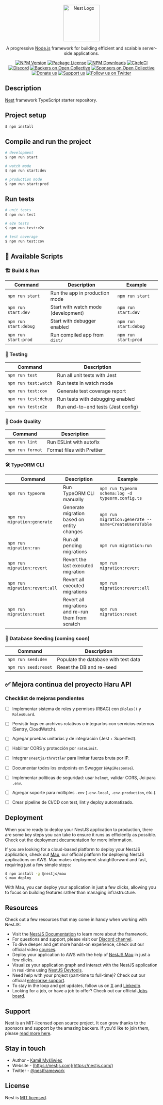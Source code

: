 <p align="center">
  <a href="http://nestjs.com/" target="blank"><img src="https://nestjs.com/img/logo-small.svg" width="120" alt="Nest Logo" /></a>
</p>

[circleci-image]: https://img.shields.io/circleci/build/github/nestjs/nest/master?token=abc123def456
[circleci-url]: https://circleci.com/gh/nestjs/nest

  <p align="center">A progressive <a href="http://nodejs.org" target="_blank">Node.js</a> framework for building efficient and scalable server-side applications.</p>
    <p align="center">
<a href="https://www.npmjs.com/~nestjscore" target="_blank"><img src="https://img.shields.io/npm/v/@nestjs/core.svg" alt="NPM Version" /></a>
<a href="https://www.npmjs.com/~nestjscore" target="_blank"><img src="https://img.shields.io/npm/l/@nestjs/core.svg" alt="Package License" /></a>
<a href="https://www.npmjs.com/~nestjscore" target="_blank"><img src="https://img.shields.io/npm/dm/@nestjs/common.svg" alt="NPM Downloads" /></a>
<a href="https://circleci.com/gh/nestjs/nest" target="_blank"><img src="https://img.shields.io/circleci/build/github/nestjs/nest/master" alt="CircleCI" /></a>
<a href="https://discord.gg/G7Qnnhy" target="_blank"><img src="https://img.shields.io/badge/discord-online-brightgreen.svg" alt="Discord"/></a>
<a href="https://opencollective.com/nest#backer" target="_blank"><img src="https://opencollective.com/nest/backers/badge.svg" alt="Backers on Open Collective" /></a>
<a href="https://opencollective.com/nest#sponsor" target="_blank"><img src="https://opencollective.com/nest/sponsors/badge.svg" alt="Sponsors on Open Collective" /></a>
  <a href="https://paypal.me/kamilmysliwiec" target="_blank"><img src="https://img.shields.io/badge/Donate-PayPal-ff3f59.svg" alt="Donate us"/></a>
    <a href="https://opencollective.com/nest#sponsor"  target="_blank"><img src="https://img.shields.io/badge/Support%20us-Open%20Collective-41B883.svg" alt="Support us"></a>
  <a href="https://twitter.com/nestframework" target="_blank"><img src="https://img.shields.io/twitter/follow/nestframework.svg?style=social&label=Follow" alt="Follow us on Twitter"></a>
</p>
  <!--[![Backers on Open Collective](https://opencollective.com/nest/backers/badge.svg)](https://opencollective.com/nest#backer)
  [![Sponsors on Open Collective](https://opencollective.com/nest/sponsors/badge.svg)](https://opencollective.com/nest#sponsor)-->

## Description

[Nest](https://github.com/nestjs/nest) framework TypeScript starter repository.

## Project setup

```bash
$ npm install
```

## Compile and run the project

```bash
# development
$ npm run start

# watch mode
$ npm run start:dev

# production mode
$ npm run start:prod
```

## Run tests

```bash
# unit tests
$ npm run test

# e2e tests
$ npm run test:e2e

# test coverage
$ npm run test:cov
```

## 📜 Available Scripts

### 🏗️ Build & Run

| Command               | Description                          | Example                        |
|----------------------|--------------------------------------|--------------------------------|
| `npm run start`      | Run the app in production mode       | `npm run start`               |
| `npm run start:dev`  | Start with watch mode (development)  | `npm run start:dev`           |
| `npm run start:debug`| Start with debugger enabled          | `npm run start:debug`         |
| `npm run start:prod` | Run compiled app from `dist/`        | `npm run start:prod`          |

### 🧪 Testing

| Command              | Description                          |
|---------------------|--------------------------------------|
| `npm run test`       | Run all unit tests with Jest         |
| `npm run test:watch` | Run tests in watch mode              |
| `npm run test:cov`   | Generate test coverage report        |
| `npm run test:debug` | Run tests with debugging enabled     |
| `npm run test:e2e`   | Run end-to-end tests (Jest config)   |

### 🧹 Code Quality

| Command               | Description                             |
|----------------------|-----------------------------------------|
| `npm run lint`        | Run ESLint with autofix                 |
| `npm run format`      | Format files with Prettier              |

### 🛠️ TypeORM CLI

| Command                               | Description                                           | Example                                                                 |
|--------------------------------------|-------------------------------------------------------|-------------------------------------------------------------------------|
| `npm run typeorm`                    | Run TypeORM CLI manually                             | `npm run typeorm schema:log -d typeorm.config.ts`                       |
| `npm run migration:generate`         | Generate migration based on entity changes           | `npm run migration:generate --name=CreateUsersTable`                   |
| `npm run migration:run`              | Run all pending migrations                           | `npm run migration:run`                                                |
| `npm run migration:revert`           | Revert the last executed migration                   | `npm run migration:revert`                                             |
| `npm run migration:revert:all`       | Revert all executed migrations                       | `npm run migration:revert:all`                                         |
| `npm run migration:reset`            | Revert all migrations and re-run them from scratch   | `npm run migration:reset`                                              |

### 🌱 Database Seeding (coming soon)

| Command                 | Description                          |
|------------------------|--------------------------------------|
| `npm run seed:dev`     | Populate the database with test data |
| `npm run seed:reset`   | Reset the DB and re-seed             |


## ✅ Mejora continua del proyecto Haru API

### Checklist de mejoras pendientes

- [ ] Implementar sistema de roles y permisos (RBAC) con `@Roles()` y `RolesGuard`.
- [ ] Persistir logs en archivos rotativos o integrarlos con servicios externos (Sentry, CloudWatch).
- [ ] Agregar pruebas unitarias y de integración (Jest + Supertest).
- [ ] Habilitar CORS y protección por `rateLimit`.
- [ ] Integrar `@nestjs/throttler` para limitar fuerza bruta por IP.
- [ ] Documentar todos los endpoints en Swagger (`@ApiResponse`).
- [ ] Implementar políticas de seguridad: usar `helmet`, validar CORS, Joi para `.env`.
- [ ] Agregar soporte para múltiples `.env` (`.env.local`, `.env.production`, etc.).
- [ ] Crear pipeline de CI/CD con test, lint y deploy automatizado.


## Deployment

When you're ready to deploy your NestJS application to production, there are some key steps you can take to ensure it runs as efficiently as possible. Check out the [deployment documentation](https://docs.nestjs.com/deployment) for more information.

If you are looking for a cloud-based platform to deploy your NestJS application, check out [Mau](https://mau.nestjs.com), our official platform for deploying NestJS applications on AWS. Mau makes deployment straightforward and fast, requiring just a few simple steps:

```bash
$ npm install -g @nestjs/mau
$ mau deploy
```

With Mau, you can deploy your application in just a few clicks, allowing you to focus on building features rather than managing infrastructure.

## Resources

Check out a few resources that may come in handy when working with NestJS:

- Visit the [NestJS Documentation](https://docs.nestjs.com) to learn more about the framework.
- For questions and support, please visit our [Discord channel](https://discord.gg/G7Qnnhy).
- To dive deeper and get more hands-on experience, check out our official video [courses](https://courses.nestjs.com/).
- Deploy your application to AWS with the help of [NestJS Mau](https://mau.nestjs.com) in just a few clicks.
- Visualize your application graph and interact with the NestJS application in real-time using [NestJS Devtools](https://devtools.nestjs.com).
- Need help with your project (part-time to full-time)? Check out our official [enterprise support](https://enterprise.nestjs.com).
- To stay in the loop and get updates, follow us on [X](https://x.com/nestframework) and [LinkedIn](https://linkedin.com/company/nestjs).
- Looking for a job, or have a job to offer? Check out our official [Jobs board](https://jobs.nestjs.com).

## Support

Nest is an MIT-licensed open source project. It can grow thanks to the sponsors and support by the amazing backers. If you'd like to join them, please [read more here](https://docs.nestjs.com/support).

## Stay in touch

- Author - [Kamil Myśliwiec](https://twitter.com/kammysliwiec)
- Website - [https://nestjs.com](https://nestjs.com/)
- Twitter - [@nestframework](https://twitter.com/nestframework)

## License

Nest is [MIT licensed](https://github.com/nestjs/nest/blob/master/LICENSE).
